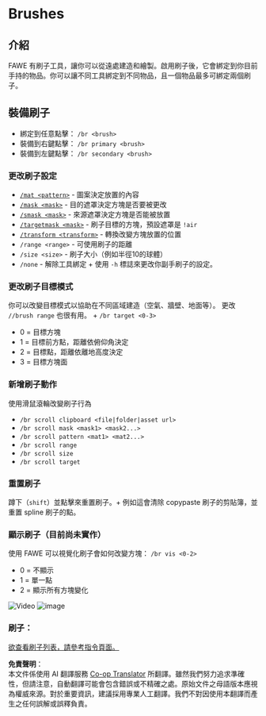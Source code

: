 <!--
CO_OP_TRANSLATOR_METADATA:
{
  "original_hash": "04bc03c8e42582065be2eb2ca4003517",
  "translation_date": "2025-05-13T03:49:04+00:00",
  "source_file": "fastasyncworldedit/advanced-features/brushes.md",
  "language_code": "tw"
}
-->
# Brushes

## 介紹

FAWE 有刷子工具，讓你可以從遠處建造和繪製。啟用刷子後，它會綁定到你目前手持的物品。你可以讓不同工具綁定到不同物品，且一個物品最多可綁定兩個刷子。

## 裝備刷子

* 綁定到任意點擊：
`/br <brush>`
* 裝備到右鍵點擊：
`/br primary <brush>`
* 裝備到左鍵點擊：
`/br secondary <brush>`

### 更改刷子設定

* [`/mat <pattern>`](../patterns/patterns.md) - 圖案決定放置的內容
* [`/mask <mask>`](../masks/masks.md#_masks) - 目的遮罩決定方塊是否要被更改
* [`/smask <mask>`](../masks/masks.md#_smask_masks_) - 來源遮罩決定方塊是否能被放置
* [`/targetmask <mask>`](../masks/masks.md) - 刷子目標的方塊，預設遮罩是 `!air`
* [`/transform <transform>`](../transforms/transforms.md) - 轉換改變方塊放置的位置
* `/range <range>` - 可使用刷子的距離
* `/size <size>` - 刷子大小（例如半徑10的球體）
* `/none` - 解除工具綁定  +
使用 `-h` 標誌來更改你副手刷子的設定。

### 更改刷子目標模式

你可以改變目標模式以協助在不同區域建造（空氣、牆壁、地面等）。
更改 `//brush range` 也很有用。  +
`/br target <0-3>`

* 0 = 目標方塊
* 1 = 目標前方點，距離依俯仰角決定
* 2 = 目標點，距離依離地高度決定
* 3 = 目標方塊面

### 新增刷子動作

使用滑鼠滾輪改變刷子行為

* `/br scroll clipboard <file|folder|asset url>`
* `/br scroll mask <mask1> <mask2...>`
* `/br scroll pattern <mat1> <mat2...>`
* `/br scroll range`
* `/br scroll size`
* `/br scroll target`

### 重置刷子

蹲下（`shift`）並點擊來重置刷子。+
例如這會清除 copypaste 刷子的剪貼簿，並重置 spline 刷子的點。

### 顯示刷子（目前尚未實作）

使用 FAWE 可以視覺化刷子會如何改變方塊：
`/br vis <0-2>`

* 0 = 不顯示
* 1 = 單一點
* 2 = 顯示所有方塊變化

![Video](https://www.youtube.com/watch?v=xX-MTSLoNXw)
![image](https://i.imgur.com/J2g6Qfn.jpeg)

### 刷子：

[欲查看刷子列表，請參考指令頁面。](../main-commands-and-permissions.md#_brush_commands)

**免責聲明**：  
本文件係使用 AI 翻譯服務 [Co-op Translator](https://github.com/Azure/co-op-translator) 所翻譯。雖然我們努力追求準確性，但請注意，自動翻譯可能會包含錯誤或不精確之處。原始文件之母語版本應視為權威來源。對於重要資訊，建議採用專業人工翻譯。我們不對因使用本翻譯而產生之任何誤解或誤釋負責。